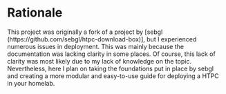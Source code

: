 <h1>Rationale</h1>
This project was originally a fork of a project by [sebgl (https://github.com/sebgl/htpc-download-box)], but I experienced numerous issues in deployment. This was mainly because the documentation was lacking clarity in some places. Of course, this lack of clarity was most likely due to my lack of knowledge on the topic. Nevertheless, here I plan on taking the foundations put in place by sebgl and creating a more modular and easy-to-use guide for deploying a HTPC in your homelab. 
